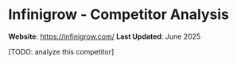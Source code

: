 # Infinigrow - Competitor Analysis

**Website**: https://infinigrow.com/
**Last Updated**: June 2025

[TODO: analyze this competitor] 